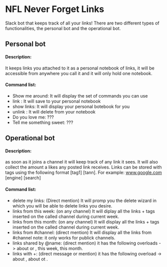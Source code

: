 # NFL Never Forget Links
Slack bot that keeps track of all your links!
There are two different types of functionalities, the personal bot and the operational bot.

## Personal bot
#### Description: 
It keeps links you attached to it as a personal notebook of links, it will be accessible from anywhere you call it and it will only hold one notebook.
#### Command list:
- Show me around: It will display the set of commands you can use
- link <link>: It will save <link> to your personal notebook
- show links: It will display your personal botebook for you
- unlink <link>: It will delete <link> from your notebook
- Do you love me: ???
- Tell me something sweet: ???

## Operational bot
#### Description: 
as soon as it joins a channel it will keep track of any link it sees. It will also collect the amount a likes any posted link receives. Links can be stored with tags using the following format <link> [tag1] [tann]. For example: www.google.com [engine] [search]
#### Command list:
- delete my links: (Direct mention) It will promp you the delete wizard in which you will be able to delete links you desire.
- links from this week: (on any channel) It will diplay all the links + tags inserted on the called channel during current week.
- links from this month: (on any channel) It will display all the links + tags inserted on the called channel during current week.
- links from #channel: (direct mention) It will display all the links from #channel note: it only works for publick channels.
- links shared by @name: (direct mention) it has the following overloads -> about <tag> or <tag2>, this week, this month.
- links with +<number>: (direct message or mention) it has the following overload -> about <tag>, about <tag> ot <tag2>.
